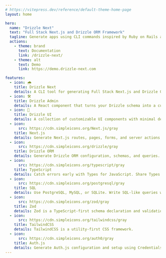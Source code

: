 ```yaml
---
# https://vitepress.dev/reference/default-theme-home-page
layout: home

hero:
  name: "Drizzle Next"
  text: "Full Stack Next.js and Drizzle ORM Framework"
  tagline: Generate apps using CLI commands inspired by Ruby on Rails and shadcn/ui
  actions:
    - theme: brand
      text: Documentation
      link: /drizzle-next/
    - theme: alt
      text: Demo
      link: https://demo.drizzle-next.com

features:
  - icon: 🌧️
    title: Drizzle Next
    details: A CLI tool for generating Full Stack Next.js and Drizzle ORM scaffolding.
  - icon: 🛠️
    title: Drizzle Admin
    details: A React component that turns your Drizzle schema into a customizable admin dashboard.
  - icon: 🎨
    title: Drizzle UI
    details: A collection of customizable UI components with minimal dependencies.
  - icon:
      src: https://cdn.simpleicons.org/Next.js/gray
    title: Next.js
    details: Generate Next.js routes, pages, forms, and server actions.
  - icon:
      src: https://cdn.simpleicons.org/drizzle/gray
    title: Drizzle ORM
    details: Generate Drizzle ORM configuration, schemas, and queries.
  - icon:
      src: https://cdn.simpleicons.org/typescript/gray
    title: TypeScript
    details: Catch errors early with Types for JavaScript. Share Types between the front end and back end for full stack type safety.
  - icon:
      src: https://cdn.simpleicons.org/postgresql/gray
    title: SQL
    details: Use PostgreSQL, MySQL, or SQLite. Write SQL-like queries with Drizzle ORM. Generate plain SQL migrations with Drizzle Kit.
  - icon:
      src: https://cdn.simpleicons.org/zod/gray
    title: Zod
    details: Zod is a TypeScript-first schema declaration and validation library. Generated server actions will have customizable zod data validations.
  - icon:
      src: https://cdn.simpleicons.org/tailwindcss/gray
    title: TailwindCSS
    details: TailwindCSS is a utility-first CSS framework.
  - icon:
      src: https://cdn.simpleicons.org/auth0/gray
    title: Auth.js
    details: Generate Auth.js configuration and setup using Credentials, GitHub, Google, and other providers.
---
```


